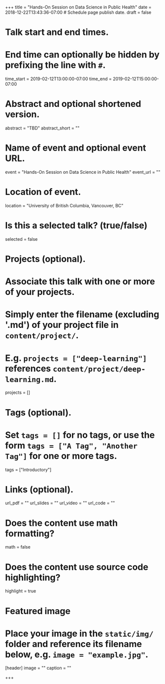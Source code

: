 +++
title = "Hands-On Session on Data Science in Public Health"
date = 2018-12-22T13:43:36-07:00  # Schedule page publish date.
draft = false

# Talk start and end times.
#   End time can optionally be hidden by prefixing the line with `#`.
time_start = 2019-02-12T13:00:00-07:00
time_end = 2019-02-12T15:00:00-07:00

# Abstract and optional shortened version.
abstract = "TBD"
abstract_short = ""

# Name of event and optional event URL.
event = "Hands-On Session on Data Science in Public Health"
event_url = ""

# Location of event.
location = "University of British Columbia, Vancouver, BC"

# Is this a selected talk? (true/false)
selected = false

# Projects (optional).
#   Associate this talk with one or more of your projects.
#   Simply enter the filename (excluding '.md') of your project file in `content/project/`.
#   E.g. `projects = ["deep-learning"]` references `content/project/deep-learning.md`.
projects = []

# Tags (optional).
#   Set `tags = []` for no tags, or use the form `tags = ["A Tag", "Another Tag"]` for one or more tags.
tags = ["Introductory"]

# Links (optional).
url_pdf = ""
url_slides = ""
url_video = ""
url_code = ""

# Does the content use math formatting?
math = false

# Does the content use source code highlighting?
highlight = true

# Featured image
# Place your image in the `static/img/` folder and reference its filename below, e.g. `image = "example.jpg"`.
[header]
image = ""
caption = ""

+++
